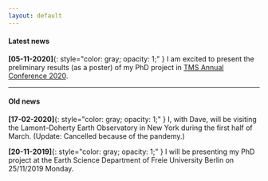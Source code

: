 ```yaml
---
layout: default
---
```


#### Latest news

**[05-11-2020]**{: style="color: gray; opacity: 1;" } I am excited to present the preliminary results (as a poster) of my PhD project in [TMS Annual Conference 2020](https://www.tmsoc.org/conf2020/programme.php). 

---

#### Old news

**[17-02-2020]**{: style="color: gray; opacity: 1;" } I, with Dave, will be visiting the Lamont–Doherty Earth Observatory in New York during the first half of March. (Update: Cancelled because of the pandemy.)

**[20-11-2019]**{: style="color: gray; opacity: 1;" } I will be presenting my PhD project at the Earth Science Department of Freie University Berlin on 25/11/2019 Monday.
